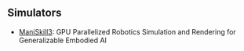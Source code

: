 ## Simulators

- [ManiSkill3](https://arxiv.org/abs/2410.00425): GPU Parallelized Robotics Simulation and Rendering for Generalizable Embodied AI